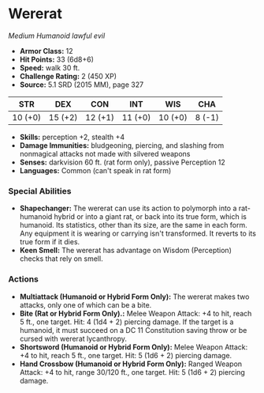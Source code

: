 # Wererat

*Medium* *Humanoid* *lawful evil*

- **Armor Class:** 12
- **Hit Points:** 33 (6d8+6)
- **Speed:** walk 30 ft.
- **Challenge Rating:** 2 (450 XP)
- **Source:** 5.1 SRD (2015 MM), page 327

| STR | DEX | CON | INT | WIS | CHA |
| --- | --- | --- | --- | --- | --- |
| 10 (+0) | 15 (+2) | 12 (+1) | 11 (+0) | 10 (+0) | 8 (-1) |

- **Skills:** perception +2, stealth +4
- **Damage Immunities:** bludgeoning, piercing, and slashing from nonmagical attacks not made with silvered weapons
- **Senses:** darkvision 60 ft. (rat form only), passive Perception 12
- **Languages:** Common (can't speak in rat form)

### Special Abilities

- **Shapechanger:** The wererat can use its action to polymorph into a rat-humanoid hybrid or into a giant rat, or back into its true form, which is humanoid. Its statistics, other than its size, are the same in each form. Any equipment it is wearing or carrying isn't transformed. It reverts to its true form if it dies.
- **Keen Smell:** The wererat has advantage on Wisdom (Perception) checks that rely on smell.

### Actions

- **Multiattack (Humanoid or Hybrid Form Only):** The wererat makes two attacks, only one of which can be a bite.
- **Bite (Rat or Hybrid Form Only).:** Melee Weapon Attack: +4 to hit, reach 5 ft., one target. Hit: 4 (1d4 + 2) piercing damage. If the target is a humanoid, it must succeed on a DC 11 Constitution saving throw or be cursed with wererat lycanthropy.
- **Shortsword (Humanoid or Hybrid Form Only):** Melee Weapon Attack: +4 to hit, reach 5 ft., one target. Hit: 5 (1d6 + 2) piercing damage.
- **Hand Crossbow (Humanoid or Hybrid Form Only):** Ranged Weapon Attack: +4 to hit, range 30/120 ft., one target. Hit: 5 (1d6 + 2) piercing damage.


